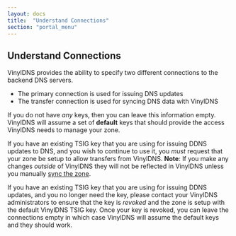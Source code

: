 ```yaml
---
layout: docs
title:  "Understand Connections"
section: "portal_menu"
---
```

## Understand Connections <a id="understandConnections"></a>
VinylDNS provides the ability to specify two different connections to the backend DNS servers.

- The primary connection is used for issuing DNS updates
- The transfer connection is used for syncing DNS data with VinylDNS

If you do not have *any* keys, then you can leave this information empty.  VinylDNS will
assume a set of **default** keys that should provide the access VinylDNS needs to manage
your zone.

If you have an existing TSIG key that you are using for issuing DDNS updates to DNS,
and you wish to continue to use it, you *must* request that your zone be setup to
allow transfers from VinylDNS. **Note**: If you make any changes *outside* of VinylDNS they will not be reflected in VinylDNS unless you manually [sync the zone](manage-records#sync-zones).

If you have an existing TSIG key that you are using for issuing DDNS updates,
and you no longer need the key, please contact your VinylDNS administrators to ensure that the key is *revoked* and the zone is setup with the default VinylDNS TSIG key. Once
your key is revoked, you can leave the connections empty in which case VinylDNS
will assume the default keys and they should work.
